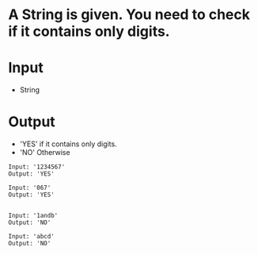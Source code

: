 # A String is given. You need to check if it contains only digits.


# Input
- String

# Output
- 'YES' if it contains only digits.
- 'NO' Otherwise


```
Input: '1234567'
Output: 'YES'

Input: '067'
Output: 'YES'


Input: '1andb'
Output: 'NO'

Input: 'abcd'
Output: 'NO'
```
